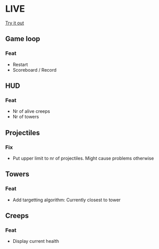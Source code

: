 # LIVE
[Try it out](https://lucb31.github.io/game-engine-go/)

## Game loop
### Feat
- Restart
- Scoreboard / Record

## HUD
### Feat
- Nr of alive creeps
- Nr of towers

## Projectiles
### Fix
- Put upper limit to nr of projectiles. Might cause problems otherwise

## Towers

### Feat
- Add targetting algorithm: Currently closest to tower 

## Creeps
### Feat
- Display current health

